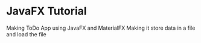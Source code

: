 # JavaFX Tutorial
Making ToDo App using JavaFX and MaterialFX
Making it store data in a file and load the file
